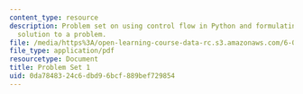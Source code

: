 ```yaml
---
content_type: resource
description: Problem set on using control flow in Python and formulating a computational
  solution to a problem.
file: /media/https%3A/open-learning-course-data-rc.s3.amazonaws.com/6-00-introduction-to-computer-science-and-programming-fall-2008/0da7848324c6dbd96bcf889bef729854_pset1.pdf
file_type: application/pdf
resourcetype: Document
title: Problem Set 1
uid: 0da78483-24c6-dbd9-6bcf-889bef729854
---
```

